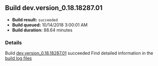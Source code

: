 ## Build dev.version_0.18.18287.01
- **Build result:** `succeeded`
- **Build queued:** 10/14/2018 3:00:01 AM
- **Build duration:** 88.64 minutes
### Details
Build [dev.version_0.18.18287.01](https://winappstudio.visualstudio.com/web/build.aspx?pcguid=a4ef43be-68ce-4195-a619-079b4d9834c2&builduri=vstfs%3a%2f%2f%2fBuild%2fBuild%2f26394) succeeded
Find detailed information in the [build log files](https://uwpctdiags.blob.core.windows.net/buildlogs/dev.version_0.18.18287.01_logs.zip)
